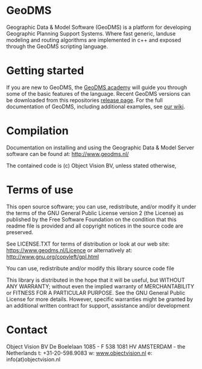 # GeoDMS
Geographic Data & Model Software (GeoDMS) is a platform for developing Geographic Planning Support Systems.
Where fast generic, landuse modeling and routing algorithms are implemented in c++ and exposed through the GeoDMS scripting language.

# Getting started
If you are new to GeoDMS, the [GeoDMS academy](https://www.geodms.nl/GeoDMS_Academy) will guide you through some of the basic features of the language. Recent GeoDMS versions can be downloaded from this repositories [release page](https://github.com/ObjectVision/GeoDMS/releases). For the full documentation of GeoDMS, including additional examples, see [our wiki](https://www.geodms.nl/Welcome).

# Compilation
Documentation on installing and using the Geographic Data & Model Server software can be found at:
http://www.geodms.nl/

The contained code is (c) Object Vision BV, unless stated otherwise, 

# Terms of use
This open source software; you can use, redistribute, and/or
modify it under the terms of the GNU General Public License version 2 
(the License) as published by the Free Software Foundation
on the condition that this readme file is provided and all copyright 
notices in the source code are preserved.

See LICENSE.TXT for terms of distribution or look at our web site:
https://www.geodms.nl/Licence
or alternatively at: http://www.gnu.org/copyleft/gpl.html

You can use, redistribute and/or modify this library source code file

This library is distributed in the hope that it will be useful,
but WITHOUT ANY WARRANTY; without even the implied warranty of
MERCHANTABILITY or FITNESS FOR A PARTICULAR PURPOSE. See the GNU
General Public License for more details. However, specific warranties might be
granted by an additional written contract for support, assistance and/or development

# Contact
Object Vision BV
De Boelelaan 1085 - F 538
1081 HV  AMSTERDAM - the Netherlands
t: +31-20-598.9083
w: www.objectvision.nl
e: info(at)objectvision.nl
